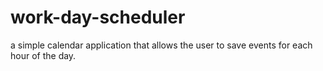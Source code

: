 # work-day-scheduler
 a simple calendar application that allows the user to save events for each hour of the day. 
